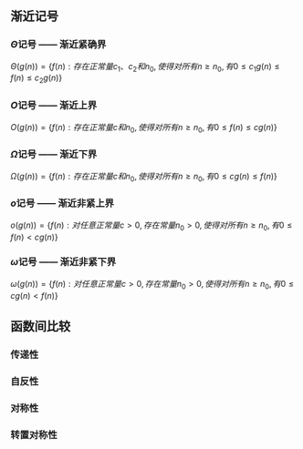 ## 渐近记号

### $\Theta$记号 —— 渐近紧确界

$\Theta(g(n))=\{f(n):存在正常量c_1、c_2和n_0,使得对所有n\geq n_0,有0\leq c_1g(n)\leq f(n)\leq c_2g(n)\}$

### $O$记号 —— 渐近上界

$O(g(n))=\{f(n):存在正常量c和n_0,使得对所有n\geq n_0,有0\leq f(n)\leq cg(n)\}$

### $\Omega$记号 —— 渐近下界

$\Omega(g(n))=\{f(n):存在正常量c和n_0,使得对所有n\geq n_0,有0\leq cg(n)\leq f(n)\}$

### $o$记号 —— 渐近非紧上界

$o(g(n))=\{f(n):对任意正常量c>0,存在常量n_0>0,使得对所有n\geq n_0,有0\leq f(n)<cg(n)\}$

### $\omega$记号 —— 渐近非紧下界

$\omega(g(n))=\{f(n):对任意正常量c>0,存在常量n_0>0,使得对所有n\geq n_0,有0\leq cg(n)<f(n)\}$

## 函数间比较

### 传递性

### 自反性

### 对称性

### 转置对称性

